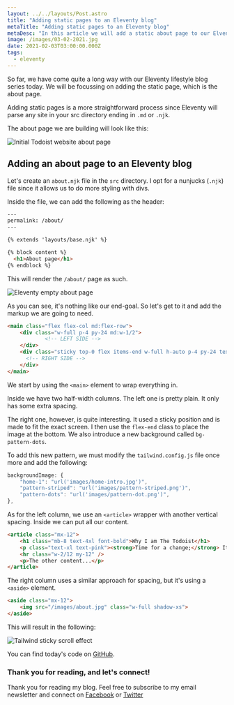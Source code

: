 ```yaml
---
layout: ../../layouts/Post.astro
title: "Adding static pages to an Eleventy blog"
metaTitle: "Adding static pages to an Eleventy blog"
metaDesc: "In this article we will add a static about page to our Elventy blog"
image: /images/03-02-2021.jpg
date: 2021-02-03T03:00:00.000Z
tags:
  - eleventy
---
```

So far, we have come quite a long way with our Eleventy lifestyle blog series today. We will be focussing on adding the static page, which is the about page.

Adding static pages is a more straightforward process since Eleventy will parse any site in your src directory ending in `.md` or `.njk`.

The about page we are building will look like this:

![Initial Todoist website about page](https://cdn.hashnode.com/res/hashnode/image/upload/v1611901782379/9BCwtsNyk.png)

## Adding an about page to an Eleventy blog

Let's create an `about.njk` file in the `src` directory.
I opt for a nunjucks (`.njk`) file since it allows us to do more styling with divs.

Inside the file, we can add the following as the header:

```html
---
permalink: /about/
---

{% extends 'layouts/base.njk' %}

{% block content %}
  <h1>About page</h1>
{% endblock %}
```

This will render the `/about/` page as such.

![Eleventy empty about page](https://cdn.hashnode.com/res/hashnode/image/upload/v1611899591576/vPSjOXcMi.png)

As you can see, it's nothing like our end-goal.
So let's get to it and add the markup we are going to need.

```html
<main class="flex flex-col md:flex-row">
	<div class="w-full p-4 py-24 md:w-1/2">
			<!-- LEFT SIDE -->
	</div>
	<div class="sticky top-0 flex items-end w-full h-auto p-4 py-24 text-white md:h-screen md:w-1/2 bg-pattern-dots">
	  <!-- RIGHT SIDE -->
	</div>
</main>
```

We start by using the `<main>` element to wrap everything in.

Inside we have two half-width columns. The left one is pretty plain. It only has some extra spacing.

The right one, however, is quite interesting. It used a sticky position and is made to fit the exact screen.
I then use the `flex-end` class to place the image at the bottom.
We also introduce a new background called `bg-pattern-dots`.

To add this new pattern, we must modify the `tailwind.config.js` file once more and add the following:

```js
backgroundImage: {
	"home-1": "url('images/home-intro.jpg')",
	"pattern-striped": "url('images/pattern-striped.png')",
	"pattern-dots": "url('images/pattern-dot.png')",
},
```

As for the left column, we use an `<article>` wrapper with another vertical spacing.
Inside we can put all our content.

```html
<article class="mx-12">
	<h1 class="mb-8 text-4xl font-bold">Why I am The Todoist</h1>
	<p class="text-xl text-pink"><strong>Time for a change;</strong> It was in December 2017 I had a change in how I wanted to see life. I was just bored with getting home watching tv and not much more. Surely there must be more interesting stuff to do than this?</p>
	<hr class="w-2/12 my-12" />
	<p>The other content...</p>
</article>
```

The right column uses a similar approach for spacing, but it's using a `<aside>` element.

```html
<aside class="mx-12">
	<img src="/images/about.jpg" class="w-full shadow-xs">
</aside>
```

This will result in the following:

![Tailwind sticky scroll effect](https://cdn.hashnode.com/res/hashnode/image/upload/v1611901737000/IFwxIsJGI.gif)

You can find today's code on [GitHub](https://github.com/rebelchris/eleventy-todoist/tree/part10).

### Thank you for reading, and let's connect!

Thank you for reading my blog. Feel free to subscribe to my email newsletter and connect on [Facebook](https://www.facebook.com/DailyDevTipsBlog) or [Twitter](https://twitter.com/DailyDevTips1)
